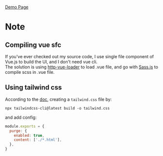 [Demo Page](https://uier.github.io/ui-design-daily)

# Note
## Compiling vue sfc
If you've ever checked out my source code, I use single file component of Vue.js to build the UI, and I don't need vue cli.  
The solution is using [http-vue-loader](https://github.com/FranckFreiburger/http-vue-loader) to load .vue file, and go with [Sass.js](https://github.com/medialize/sass.js) to compile scss in .vue file.  
  
## Using tailwind css
According to the [doc](https://tailwindcss.com/docs/installation#using-tailwind-without-post-css), creating a `tailwind.css` file by:  
```
npx tailwindcss-cli@latest build -o tailwind.css
```  
and add config:  
```javascript
module.exports = {
  purge: {
    enabled: true,
    content: ['./*.html'],
  },
}
```